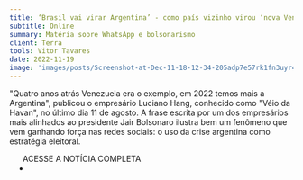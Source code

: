 ```yaml
---
title: ‘Brasil vai virar Argentina’ - como país vizinho virou ‘nova Venezuela’ nas redes bolsonaristas
subtitle: Online
summary: Matéria sobre WhatsApp e bolsonarismo
client: Terra
tools: Vitor Tavares
date: 2022-11-19
image: 'images/posts/Screenshot-at-Dec-11-18-12-34-205adp7e57rk1fn3uyr4fp6fywzb0z9ycxebjs93gn6s.png'
---
```


"Quatro anos atrás Venezuela era o exemplo, em 2022 temos mais a Argentina", publicou o empresário Luciano Hang, conhecido como "Véio da Havan", no último dia 11 de agosto. A frase escrita por um dos empresários mais alinhados ao presidente Jair Bolsonaro ilustra bem um fenômeno que vem ganhando força nas redes sociais: o uso da crise argentina como estratégia eleitoral.

<div class="post__share"><ul class="share__list list-reset">ACESSE A NOTÍCIA COMPLETA<li class="share__item" style="margin-left: 10px"><a class="share__link share__facebook" style="background: #fa5657" href="https://www.terra.com.br/noticias/brasil-vai-virar-argentina-como-pais-vizinho-virou-nova-venezuela-nas-redes-bolsonaristas,bf26db4d6281abb0b2e4121160fa41e9bg0k1vd6.html 
onclick=window.open(this.href, 'pop-up', 'left=20,top=20,width=500,height=500,toolbar=1,resizable=0'); return false;" title="Link" rel="nofollow"><i class="fa-solid fa-link"></i></a></li></ul></div>
<!-- <div class="gallery-box"><div class="gallery"><img src="/clipping/images/example-1.jpg" loading="lazy" alt="Project"><img src="/clipping/images/example-2.jpg" loading="lazy" alt="Project"></div><em>Gallery / <a href="https://www.freepik.com/" target="_blank">Freepic</a></em></div> -->

